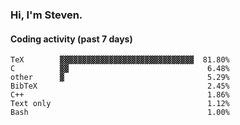 ### Hi, I'm Steven.

#### Coding activity (past 7 days)
```
TeX        ▓▓▓▓▓▓▓▓▓▓▓▓▓▓▓▓▓▓▓▓▓▓▓▓▓▓▓▓▓▓  81.80%
C          ▓▓                               6.48%
other      ▓                                5.29%
BibTeX                                      2.45%
C++                                         1.86%
Text only                                   1.12%
Bash                                        1.00%
```
